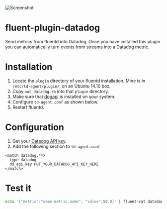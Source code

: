 ![Screenshot](http://i.imgur.com/EjAaNl4.png)

fluent-plugin-datadog
=====================

Send metrics from fluentd into Datadog. Once you have installed this plugin you can automatically turn events from streams into a Datadog metric.

Installation
============

1. Locate the `plugin` directory of your fluentd installation. Mine is in `/etc/td-agent/plugin/`, on an Ubuntu 14.10 box.
2. Copy `out_datadog.rb` into that `plugin` directory.
3. Make sure that [dogapi](https://rubygems.org/gems/dogapi) is installed on your system.
4. Configure `td-agent.conf` as shown below.
4. Restart fluentd.

Configuration
=============

1. Get your [Datadog API key](https://app.datadoghq.com/account/settings#api).
2. Add the following section to `td-agent.conf`

```
<match datadog.**>
  type datadog
  dd_api_key PUT_YOUR_DATADOG_API_KEY_HERE
</match>
```

Test it
=======

```sh
echo '{"metric":"some.metric.name", "value":50.0}' | fluent-cat datadog.metric
```

